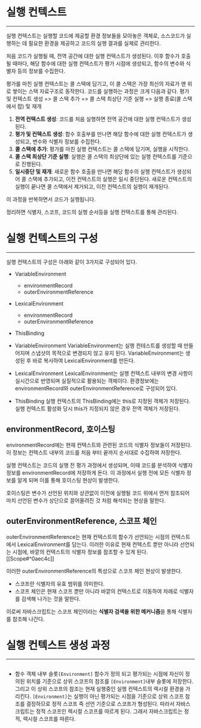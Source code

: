 # 실행 컨텍스트
---
실행 컨텍스트는 실행할 코드에 제공할 환경 정보들을 모아놓은 객체로, 소스코드가 실행하는 데 필요한 환경을 제공하고 코드의 실행 결과를 실제로 관리한다.

처음 코드가 실행될 때, 전역 공간에 대한 실행 컨텍스트가 생성된다. 이후 함수가 호출될 때마다, 해당 함수에 대한 실행 컨텍스트가 평가 시점에 생성되고, 함수의 변수와 식별자 등의 정보를 수집한다.

평가를 마친 실행 컨텍스트는 콜 스택에 담기고, 이 콜 스택은 가장 최신의 자료가 맨 위로 쌓이는 스택 자료구조로 동작한다. 
코드를 실행하는 과정은 크게 다음과 같다.
평가 및 컨텍스트 생성 => 콜 스택 추가 => 콜 스택 최상단 기준 실행 => 실행 종료(콜 스택에서 팝) 및 재개

1. **전역 컨텍스트 생성**: 코드를 처음 실행하면 전역 공간에 대한 실행 컨텍스트가 생성된다.
2. **평가 및 컨텍스트 생성**: 함수 호출부를 만나면 해당 함수에 대한 실행 컨텍스트가 생성되고, 변수와 식별자 정보를 수집한다.
3. **콜 스택에 추가**: 평가를 마친 실행 컨텍스트는 콜 스택에 담기며, 실행을 시작한다.
4. **콜 스택 최상단 기준 실행**: 실행은 콜 스택의 최상단에 있는 실행 컨텍스트를 기준으로 진행된다.
5. **일시중단 및 재개**: 새로운 함수 호출을 만나면 해당 함수의 실행 컨텍스트가 생성되어 콜 스택에 추가되고, 이전 컨텍스트의 실행은 일시 중단된다. 새로운 컨텍스트의 실행이 끝나면 콜 스택에서 제거되고, 이전 컨텍스트의 실행이 재개된다.

이 과정을 반복하면서 코드가 실행됩니다.

정리하면 식별자, 스코프, 코드의 실행 순서등을 실행 컨텍스트를 통해 관리된다.

# 실행 컨텍스트의 구성
---
실행 컨텍스트의 구성은 아래와 같이 3가지로 구성되어 있다.
- VariableEnvironment
  - environmentRecord
  - outerEnvironmentReference
- LexicalEnvironment
  - environmentRecord
  - outerEnvironmentReference
- ThisBinding

- VariableEnvironment
VariableEnvironment는 실행 컨테스트를 생성할 때 만들어지며 스냅샷의 목적으로 변경되지 않고 유지 된다.
VariableEnvironment는 생성된 후 바로 복사하여 LexicalEnvironment를 만든다.

- LexicalEnvironment
LexicalEnvironment는 실행 컨텍스트 내부의 변경 사항이 실시간으로 반영되며 실질적으로 활용되는 객체이다.
환경정보에는 environmentRecord와 outerEnvironmentReference로 구성되어 있다.

- ThisBinding
실행 컨텍스트의 ThisBinding에는 this로 지정된 객체가 저장된다. 실행 컨텍스트 활성화 당시 this가 지정되지 않은 경우 전역 객체가 저장된다.

## environmentRecord, 호이스팅
environmentRecord에는 현재 컨텍스트와 관련된 코드의 식별자 정보들이 저장된다. 이 정보는 컨텍스트 내부의 코드를 처음 부터 끝까지 순서대로 수집하여 저장한다.

실행 컨텍스트는 코드의 실행 전 평가 과정에서 생성되며, 이때 코드를 분석하여 식별자 정보를 environmentRecord에 저장하게 돈다. 이 과정에서 실행 전에 모든 식별자 정보를 알게 되며 이를 통해 호이스팅 현상이 발생한다.

호이스팅은 변수가 선언된 위치와 상관없이 이전에 실행될 코드 위에서 먼저 참조되어 마치 선언된 변수가 상단으로 끌어올려진 것 처럼 해석되는 현상을 말한다.

## outerEnvironmentReference, 스코프 체인
outerEnvironmentReference는 현재 컨텍스트의 함수가 선언되는 시점의 컨텍스트에서 LexicalEnvironment를 담는다. 이러한 이유로 현재 컨텍스트 뿐만 아니라 선언되는 시점에, 바깥의 컨텍스트의 식별자 정보를 참조할 수 있게 된다.
[[Scope#^0aec4c]]

이러한 outerEnvironmentReference의 특성으로 스코프 체인 현상이 발생한다.

- 스코프란 식별자의 유효 범위를 의미한다.
- 스코프 체인은 현재 스코프 뿐만 아니라 바깥의 컨텍스트로 이동하여 차례로 식별자를 검색해 나가는 것을 말한다.

이로써 자바스크립트는 스코프 체인이라는 **식별자 검색을 위한 메커니즘**을 통해 식별자를 참조해 나간다.

# 실행 컨텍스트 생성 과정
---


```js

```

- 함수 객체 내부 슬롯`[Environment]`
함수가 정의 되고 평가되는 시점에 자신이 정의된 위치를 기준으로 상위 스코프의 참조를 `[Environment]`내부 슬롯에 저장한다.
그리고 이 상위 스코프의 참조는 현재 실행중인 실행 컨텍스트의 렉시컬 환경을 가리킨다.
`[Environment]`는 실행이 아닌 평가되는 시점을 기준으로 상위 스코프 참조를 결정하므로 정적 스코프 즉 선언 기준으로 스코프가 형성된다.
따라서 자바스크립트는 정적 스코프인 렉시컬 스코프를 따르게 된다.
그래서 자바스크립트는 정적, 렉시컬 스코프를 따른다.
